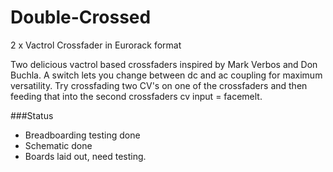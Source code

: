 # Double-Crossed
2 x Vactrol Crossfader in Eurorack format

Two delicious vactrol based crossfaders inspired by Mark Verbos and Don Buchla. 
A switch lets you change between dc and ac coupling for maximum versatility. 
Try crossfading two CV's on one of the crossfaders and then feeding that into the second crossfaders cv input = facemelt. 

###Status
* Breadboarding testing done 
* Schematic done
* Boards laid out, need testing.
